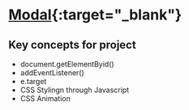 # [Modal](https://dom-project02.netlify.app/){:target="_blank"}
## Key concepts for project


- document.getElementByid()
- addEventListener()
- e.target
- CSS Stylingn through Javascript
- CSS Animation
